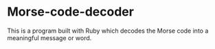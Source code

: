 # Morse-code-decoder
This is a program built with Ruby which decodes the Morse code into a meaningful message or word.
